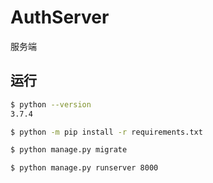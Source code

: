 # AuthServer
服务端

## 运行

```bash
$ python --version
3.7.4

$ python -m pip install -r requirements.txt

$ python manage.py migrate

$ python manage.py runserver 8000
```